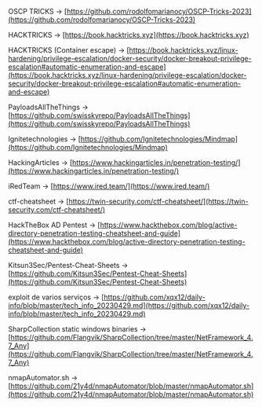 OSCP TRICKS -> [https://github.com/rodolfomarianocy/OSCP-Tricks-2023](https://github.com/rodolfomarianocy/OSCP-Tricks-2023)

HACKTRICKS -> [https://book.hacktricks.xyz](https://book.hacktricks.xyz)

HACKTRICKS (Container escape) -> [https://book.hacktricks.xyz/linux-hardening/privilege-escalation/docker-security/docker-breakout-privilege-escalation#automatic-enumeration-and-escape](https://book.hacktricks.xyz/linux-hardening/privilege-escalation/docker-security/docker-breakout-privilege-escalation#automatic-enumeration-and-escape)

PayloadsAllTheThings -> [https://github.com/swisskyrepo/PayloadsAllTheThings](https://github.com/swisskyrepo/PayloadsAllTheThings)

Ignitetechnologies -> [https://github.com/Ignitetechnologies/Mindmap](https://github.com/Ignitetechnologies/Mindmap)

HackingArticles -> [https://www.hackingarticles.in/penetration-testing/](https://www.hackingarticles.in/penetration-testing/)

iRedTeam -> [https://www.ired.team/](https://www.ired.team/)

ctf-cheatsheet -> [https://twin-security.com/ctf-cheatsheet/](https://twin-security.com/ctf-cheatsheet/)

HackTheBox AD Pentest -> [https://www.hackthebox.com/blog/active-directory-penetration-testing-cheatsheet-and-guide](https://www.hackthebox.com/blog/active-directory-penetration-testing-cheatsheet-and-guide)

Kitsun3Sec/Pentest-Cheat-Sheets -> [https://github.com/Kitsun3Sec/Pentest-Cheat-Sheets](https://github.com/Kitsun3Sec/Pentest-Cheat-Sheets)

exploit de varios serviços -> [https://github.com/xqx12/daily-info/blob/master/tech_info_20230429.md](https://github.com/xqx12/daily-info/blob/master/tech_info_20230429.md)

SharpCollection static windows binaries -> [https://github.com/Flangvik/SharpCollection/tree/master/NetFramework_4.7_Any](https://github.com/Flangvik/SharpCollection/tree/master/NetFramework_4.7_Any)

nmapAutomator.sh -> [https://github.com/21y4d/nmapAutomator/blob/master/nmapAutomator.sh](https://github.com/21y4d/nmapAutomator/blob/master/nmapAutomator.sh)

